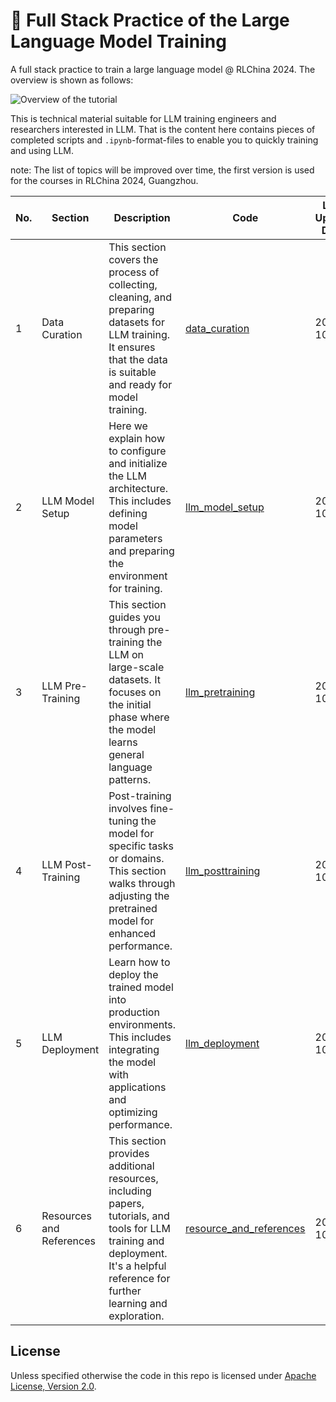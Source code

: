 # 📖 Full Stack Practice of the Large Language Model Training

A full stack practice to train a large language model @ RLChina 2024. The overview is shown as follows:

![Overview of the tutorial](https://www.cdeng.net/resources/imgs/RLChina24/overview.png)

This is technical material suitable for LLM training engineers and researchers interested in LLM. That is the content here contains pieces of completed scripts and `.ipynb`-format-files to enable you to quickly training and using LLM.

note: The list of topics will be improved over time, the first version is used for the courses in RLChina 2024, Guangzhou.

|No.|Section|Description|Code|Last Update Date|
|-|-|-|-|-|
|1|Data Curation|This section covers the process of collecting, cleaning, and preparing datasets for LLM training. It ensures that the data is suitable and ready for model training.|[data_curation](./data_curation/)|2024-10-04|
|2|LLM Model Setup|Here we explain how to configure and initialize the LLM architecture. This includes defining model parameters and preparing the environment for training.|[llm_model_setup](./llm_model_setup/)|2024-10-04|
|3|LLM Pre-Training|This section guides you through pre-training the LLM on large-scale datasets. It focuses on the initial phase where the model learns general language patterns.|[llm_pretraining](./llm_pretraining/)|2024-10-04|
|4|LLM Post-Training|Post-training involves fine-tuning the model for specific tasks or domains. This section walks through adjusting the pretrained model for enhanced performance.|[llm_posttraining](./llm_posttraining/)|2024-10-04|
|5|LLM Deployment|Learn how to deploy the trained model into production environments. This includes integrating the model with applications and optimizing performance.|[llm_deployment](./llm_deployment/)|2024-10-04|
|6|Resources and References|This section provides additional resources, including papers, tutorials, and tools for LLM training and deployment. It's a helpful reference for further learning and exploration.|[resource_and_references](./resource_and_references/)|2024-10-04|


## License

Unless specified otherwise the code in this repo is licensed under [Apache License, Version 2.0](https://www.apache.org/licenses/LICENSE-2.0).
